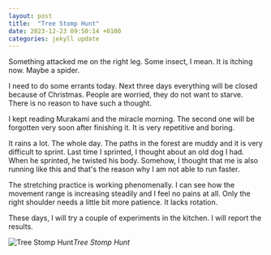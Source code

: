 ```yaml
---
layout: post
title:  "Tree Stomp Hunt"
date: 2023-12-23 09:50:14 +0100
categories: jekyll update
---
```


Something attacked me on the right leg. Some insect, I mean. It is itching now. Maybe a spider.   

I need to do some errants today. Next three days everything will be closed because of Christmas. People are worried, they do not want to starve. There is no reason to have such a thought.    

I kept reading Murakami and the miracle morning. The second one will be forgotten very soon after finishing it. It is very repetitive and boring.  

It rains a lot. The whole day. The paths in the forest are muddy and it is very difficult to sprint. Last time I sprinted, I thought about an old dog I had. When he sprinted, he twisted his body. Somehow, I thought that me is also running like this and that's the reason why I am not able to run faster.  

The stretching practice is working phenomenally. I can see how the movement range is increasing steadily and I feel no pains at all. Only the right shoulder needs a little bit more patience. It lacks rotation.  

These days, I will try a couple of experiments in the kitchen. I will report the results.


![Tree Stomp Hunt](https://lh3.googleusercontent.com/pw/ABLVV85aEAuxjYmw8YXIfSyYcmVfiLwHyhYjL2MKD-_pKvFc8rzc1wJ_OZ-naXiQwXvKTzsRc9alQMOIFFYp5Yn2f477q8vGLqSwNNDVEepasySEvjfV6fY=w2400)*Tree Stomp Hunt*&nbsp;



[jekyll-docs]: https://jekyllrb.com/docs/home
[jekyll-gh]:   https://github.com/jekyll/jekyll
[jekyll-talk]: https://talk.jekyllrb.com/

